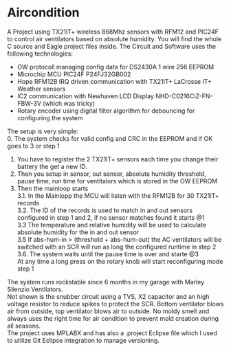 # Aircondition
A Project using TX21IT+ wireless 868Mhz sensors with RFM12 and PIC24F to control air ventilators based on absolute humidity.
You will find the whole C source and Eagle project files inside.
The Circuit and Software uses the following technologies:
* OW protocoll managing config data for DS2430A 1 wire 256 EEPROM
* Microchip MCU PIC24F P24FJ32GB002
* Hope RFM12B IRQ driven communication with TX21IT+ LaCrosse IT+ Weather sensors
* IC2 communication with Newhaven LCD Display NHD-C0216CiZ-FN-FBW-3V (which was tricky)
* Rotary encoder using digital filter algorithm for debouncing for configuring the system  

The setup is very simple:  
0. The system checks for valid config and CRC in the EEPROM and if OK goes to 3 or step 1  
1. You have to register the 2 TX21IT+ sensors each time you change their battery the get a new ID.  
2. Then you setup in sensor, out sensor, absolute humidity threshold, pause time, run time for ventitalors which is stored in the OW EEPROM  
3. Then the mainloop starts  
3.1. In the Mainlopp the MCU will listen with the RFM12B for 30 TX21IT+ records  
3.2. The ID of the records is used to match in and out sensors configured in step 1 and 2, if no sensor matches found it starts @1   
3.3 The temperature and relative humidity will be used to calculate absolute humidity for the in and out sensor  
3.5 If abs-hum-in > (threshold + abs-hum-out) the AC ventilators will be switched with an SCR  will run as long the configured runtime in step 2  
3.6. The system waits until the pause time is over and starte @3  
At any time a long press on the rotary knob will start reconfiguring mode step 1  

The system runs rockstable since 6 months in my garage with Marley Silenzio Ventilators.  
Not shown is the snubber circuit using a TVS, X2 capacitor and an high voltage resistor to reduce spikes to protect the SCR.
Bottom ventilator blows air from outside, top ventilator blows air to outside.
No moldy smell and always uses the right time for air condition to prevent mold creation during all seasons.  
The project uses MPLABX and has also a .project Eclipse file which I used to utilize Git Eclipse integration to manage versioning.  


